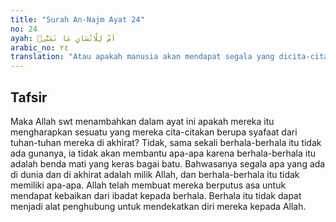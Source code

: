```yaml
---
title: "Surah An-Najm Ayat 24"
no: 24
ayah: اَمْ لِلْاِنْسَانِ مَا تَمَنّٰىۖ  
arabic_no: ٢٤
translation: "Atau apakah manusia akan mendapat segala yang dicita-citakannya?"
---
```


## Tafsir

Maka Allah swt menambahkan dalam ayat ini apakah mereka itu mengharapkan sesuatu yang mereka cita-citakan berupa syafaat dari tuhan-tuhan mereka di akhirat? Tidak, sama sekali berhala-berhala itu tidak ada gunanya, ia tidak akan membantu apa-apa karena berhala-berhala itu adalah benda mati yang keras bagai batu. Bahwasanya segala apa yang ada di dunia dan di akhirat adalah milik Allah, dan berhala-berhala itu tidak memiliki apa-apa. Allah telah membuat mereka berputus asa untuk mendapat kebaikan dari ibadat kepada berhala. Berhala itu tidak dapat menjadi alat penghubung untuk mendekatkan diri mereka kepada Allah.